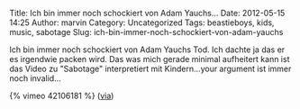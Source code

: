 Title: Ich bin immer noch schockiert von Adam Yauchs...
Date: 2012-05-15 14:25
Author: marvin
Category: Uncategorized
Tags: beastieboys, kids, music, sabotage
Slug: ich-bin-immer-noch-schockiert-von-adam-yauchs

Ich bin immer noch schockiert von Adam Yauchs Tod. Ich dachte ja das er
es irgendwie packen wird. Das was mich gerade minimal aufheitert kann
ist das Video zu "Sabotage" interpretiert mit Kindern...your argument
ist immer noch invalid...

{% vimeo 42106181   %}
([via](http://kottke.org/12/05/sabotage-you-know-for-kids))

